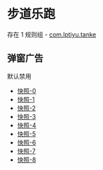 # 步道乐跑

存在 1 规则组 - [com.lptiyu.tanke](/src/apps/com.lptiyu.tanke.ts)

## 弹窗广告

默认禁用

- [快照-0](https://i.gkd.li/import/12829816)
- [快照-1](https://i.gkd.li/import/12869344)
- [快照-2](https://i.gkd.li/import/13378925)
- [快照-3](https://i.gkd.li/import/13070801)
- [快照-4](https://i.gkd.li/import/13218232)
- [快照-5](https://i.gkd.li/import/13536714)
- [快照-6](https://i.gkd.li/import/13476172)
- [快照-7](https://i.gkd.li/import/13625386)
- [快照-8](https://i.gkd.li/import/13166361)
